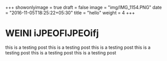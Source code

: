 +++
showonlyimage = true
draft = false
image = "img/IMG_1154.PNG"
date = "2016-11-05T18:25:22+05:30"
title = "hello"
weight = 4
+++

# WEINI iJPEOFIJPEOifj
this is a testing post
this is a testing post
this is a testing post
this is a testing post
this is a testing post
this is a testing post
